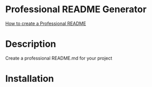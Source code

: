 # Professional README Generator 
[How to create a Professional README](./readme-guide.md)

# Description
Create a professional README.md for your project

# Installation


